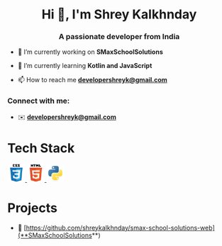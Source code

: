 <h1 align="center">Hi 👋, I'm Shrey Kalkhnday</h1>
<h3 align="center">A passionate developer from India</h3>

- 🔭 I’m currently working on **SMaxSchoolSolutions**

- 🌱 I’m currently learning **Kotlin and JavaScript**

- 📫 How to reach me **developershreyk@gmail.com**

<h3 align="left">Connect with me:</h3>

- ✉️ **developershreyk@gmail.com** 

<h1 align="left">Tech Stack</h1>
<p align="left"> <a href="https://www.w3schools.com/css/" target="_blank" rel="noreferrer"> <img src="https://raw.githubusercontent.com/devicons/devicon/master/icons/css3/css3-original-wordmark.svg" alt="css3" width="40" height="40"/> </a> <a href="https://www.w3.org/html/" target="_blank" rel="noreferrer"> <img src="https://raw.githubusercontent.com/devicons/devicon/master/icons/html5/html5-original-wordmark.svg" alt="html5" width="40" height="40"/> </a> <a href="https://www.python.org" target="_blank" rel="noreferrer"> <img src="https://raw.githubusercontent.com/devicons/devicon/master/icons/python/python-original.svg" alt="python" width="40" height="40"/> </a> </p>

<h1 align="left">Projects</h1>

- 🏫 [https://github.com/shreykalkhnday/smax-school-solutions-web](**SMaxSchoolSolutions**)
